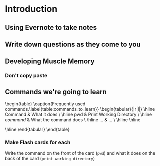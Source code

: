 # Introduction

## Using Evernote to take notes

## Write down questions as they come to you

## Developing Muscle Memory

### Don't copy paste

## Commands we're going to learn

\begin{table}
\caption{Frequently used commands.\label{table:commands_to_learn}}
\begin{tabular}{|r|l|}
  \hline
  Command & What it does \\
  \hline
  pwd & Print Working Directory \\
  \hline
  _command_ & What the command does \\
  \hline
  ... & ... \\
  \hline
  \hline

  \hline
\end{tabular}
\end{table}



### Make Flash cards for each

Write the command on the front of the card (`pwd`) and
what it does on the back of the card (`print working directory`)


